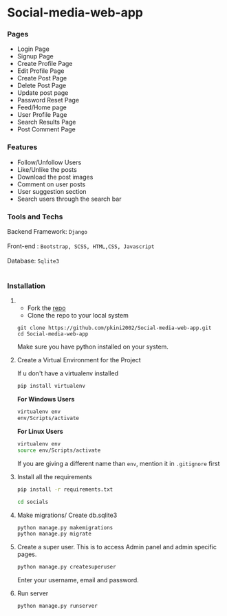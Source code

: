 # Social-media-web-app

### Pages

- Login Page
- Signup Page
- Create Profile Page
- Edit Profile Page
- Create Post Page
- Delete Post Page
- Update post page
- Password Reset Page
- Feed/Home page
- User Profile Page
- Search Results Page
- Post Comment Page

### Features

- Follow/Unfollow Users
- Like/Unlike the posts
- Download the post images
- Comment on user posts
- User suggestion section
- Search users through the search bar

### Tools and Techs

Backend Framework: `Django`
<br/><br/>
Front-end : `Bootstrap, SCSS, HTML,CSS, Javascript`
<br/><br/>
Database: `Sqlite3`
<br/><br/>

### Installation

1. - Fork the [repo](https://github.com/Olabanji-Ebun/codealpha_tasks_Social_Media_Platform.git)
   - Clone the repo to your local system
   ```git
   git clone https://github.com/pkini2002/Social-media-web-app.git
   cd Social-media-web-app
   ```
   Make sure you have python installed on your system.
2. Create a Virtual Environment for the Project

   If u don't have a virtualenv installed

   ```bash
   pip install virtualenv
   ```
   **For Windows Users**
   ```bash
   virtualenv env
   env/Scripts/activate
   ```


   **For Linux Users**
   ```bash
   virtualenv env
   source env/Scripts/activate
   ```

   If you are giving a different name than `env`, mention it in `.gitignore` first

3. Install all the requirements

   ```bash
   pip install -r requirements.txt
   ```

    ```bash
   cd socials
   ```


4. Make migrations/ Create db.sqlite3

   ```bash
   python manage.py makemigrations
   python manage.py migrate
   ```

5. Create a super user.
   This is to access Admin panel and admin specific pages.

   ```djangotemplate
   python manage.py createsuperuser
   ```
   

   Enter your username, email and password.

6. Run server
   ```bash
   python manage.py runserver
   
  
